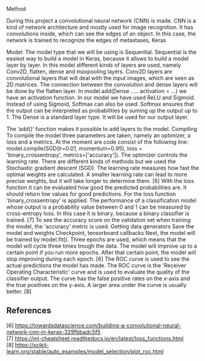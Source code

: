 Method

During this project a convolutional neural network (CNN) is made. CNN is a kind of network architecture and mostly used for image recognition. It has convolutions inside, which can see the edges of an object. In this case, the network is trained to recognize the edges of metastases, 
 Keras

Model: 
The model type that we will be using is Sequential. Sequential is the easiest way to build a model in Keras, because it allows to build a model layer by layer.
In this model different kinds of layers are used, namely Conv2D, flatten, dense and maxpooling layers. 
Conv2D layers are convolutional layers that will deal with the input images, which are seen as 2D matrices.
The connection between the convolution and dense layers will be done by the flatten layer.
In model.add(Dense ..... activation = ...) we have an activation function. In our model we have used ReLU and Sigmoid. Instead of using Sigmoid, Softmax can also be used. Softmax ensures that the output can be interpreted as probabilities by suming up the output up to 1. The Dense is a standard layer type. It will be used for our output layer.

The ‘add()’ function makes it possible to add layers to the model. 
Compiling
To compile the model three parameters are taken, namely an optimizer, a loss and a metrics. At the moment are code consist of the following line: model.compile(SGD(lr=0.01, momentum=0.95), loss = 'binary_crossentropy', metrics=['accuracy']).
The optimizer controls the learning rate. There are different kinds of methods but we used the Stochastic gradient descent (SGD). The learning rate measures how fast the optimal weights are calculated. A smaller learning rate can lead to more precise weights, but it will take longer to determine them. [6] With the loss function it can be evaluated how good the predicted probabilities are. It should return low values for good predictions. For the loss function 'binary_crossentropy' is applied. The performance of a classification model whose output is a probability value between 0 and 1 can be measured by cross-entropy loss. In this case it is binary, because a binary classifier is trained. [7] To see the accuracy score on the validation set when training the model, the 'accuracy' metric is used.
Getting data generators
Save the model and weights
Checkpoint, tensorboard callbacks
Next, the model will be trained by model.fit(). Three epochs are used, which means that the model will cycle three times trough the data. The model will improve up to a certain point if you run more epochs. After that certain point, the model will stop improving during each epoch. [6] 
The ROC curve is used to see the actual predictions the model has made. The ROC curve is the 'Receiver Operating Characteristic' curve and is used to evaluate the quality of the classifier output. The curve has the false positive rates on the x-axis and the true positives on the y-axis. A larger area under the curve is usually better. [8]
## References
[6] https://towardsdatascience.com/building-a-convolutional-neural-network-cnn-in-keras-329fbbadc5f5   </br>
[7] https://ml-cheatsheet.readthedocs.io/en/latest/loss_functions.html </br>
[8] https://scikit-learn.org/stable/auto_examples/model_selection/plot_roc.html
